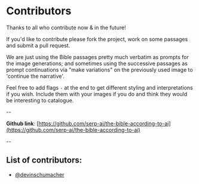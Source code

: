 # Contributors

Thanks to all who contribute now & in the future!

If you'd like to contribute please fork the project, work on some passages and submit a pull request.

We are just using the Bible passages pretty much verbatim as prompts for the image generations; and sometimes using the successive passages as prompt continuations via "make variations" on the previously used image to 'continue the narrative'.

Feel free to add flags `-` at the end to get different styling and interpretations if you wish. Include them with your images if you do and think they would be interesting to catalogue.

\--

**Github link**: [https://github.com/serp-ai/the-bible-according-to-ai](https://github.com/serp-ai/the-bible-according-to-ai)

\--

## List of contributors:

* [@devinschumacher](https://devinschumacher.com/)
